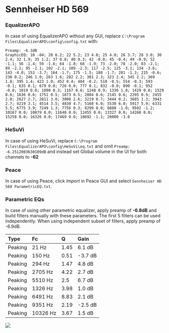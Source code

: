 # Sennheiser HD 569

### EqualizerAPO
In case of using EqualizerAPO without any GUI, replace `C:\Program Files\EqualizerAPO\config\config.txt`
with:
```
Preamp: -6.3dB
GraphicEQ: 10 -84; 20 6.2; 22 5.2; 23 4.8; 25 4.0; 26 3.7; 28 3.0; 30 2.4; 32 1.9; 35 1.2; 37 0.8; 40 0.3; 42 -0.0; 45 -0.4; 49 -0.9; 52 -1.1; 56 -1.4; 59 -1.6; 64 -1.8; 68 -1.9; 73 -2.0; 78 -2.0; 83 -2.1; 89 -2.1; 95 -2.1; 102 -2.1; 109 -2.3; 117 -2.5; 125 -3.1; 134 -3.6; 143 -4.0; 153 -3.7; 164 -1.7; 175 -1.5; 188 -1.7; 201 -1.3; 215 -0.6; 230 0.2; 246 1.0; 263 1.6; 282 2.2; 301 2.3; 323 2.4; 345 2.2; 369 1.8; 395 1.4; 423 1.0; 452 0.4; 484 -0.2; 518 -0.5; 554 -0.3; 593 -0.1; 635 0.1; 679 0.0; 726 0.0; 777 0.1; 832 -0.0; 890 -0.1; 952 -0.0; 1019 0.0; 1090 0.3; 1167 0.6; 1248 0.9; 1336 1.0; 1429 0.8; 1529 0.6; 1636 0.6; 1751 0.5; 1873 0.5; 2004 0.6; 2145 0.6; 2295 0.9; 2455 2.0; 2627 2.7; 2811 3.0; 3008 2.6; 3219 0.7; 3444 0.2; 3685 1.3; 3943 2.7; 4219 3.1; 4514 3.5; 4830 4.7; 5168 6.0; 5530 6.0; 5917 5.9; 6331 5.5; 6775 3.9; 7249 1.3; 7756 0.3; 8299 0.0; 8880 -1.0; 9502 -1.2; 10167 0.0; 10879 0.0; 11640 0.0; 12455 0.0; 13327 0.0; 14260 0.0; 15258 0.0; 16326 0.0; 17469 0.0; 18692 -1.1; 20000 -3.0
```

### HeSuVi
In case of using HeSuVi, replace `C:\Program Files\EqualizerAPO\config\HeSuVi\eq.txt` and omit `Preamp:
-6.2512003630109dB` and instead set Global volume in the UI for both channels to **-62**

### Peace
In case of using Peace, click *Import* in Peace GUI and select `Sennheiser HD 569 ParametricEQ.txt`.

### Parametric EQs
In case of using other parametric equalizer, apply preamp of **-6.8dB** and build filters manually
with these parameters. The first 5 filters can be used independently.
When using independent subset of filters, apply preamp of -6.9dB.

| Type    | Fc       |    Q | Gain    |
|:--------|:---------|:-----|:--------|
| Peaking | 21 Hz    | 1.45 | 6.1 dB  |
| Peaking | 150 Hz   | 0.51 | -3.7 dB |
| Peaking | 294 Hz   | 1.47 | 4.8 dB  |
| Peaking | 2705 Hz  | 4.22 | 2.7 dB  |
| Peaking | 5510 Hz  | 2.5  | 6.7 dB  |
| Peaking | 1326 Hz  | 3.98 | 1.0 dB  |
| Peaking | 6491 Hz  | 8.83 | 2.1 dB  |
| Peaking | 9351 Hz  | 2.19 | -2.5 dB |
| Peaking | 10326 Hz | 3.67 | 1.5 dB  |

![](https://raw.githubusercontent.com/jaakkopasanen/AutoEq/master/results/innerfidelity/sbaf-serious/Sennheiser%20HD%20569/Sennheiser%20HD%20569.png)